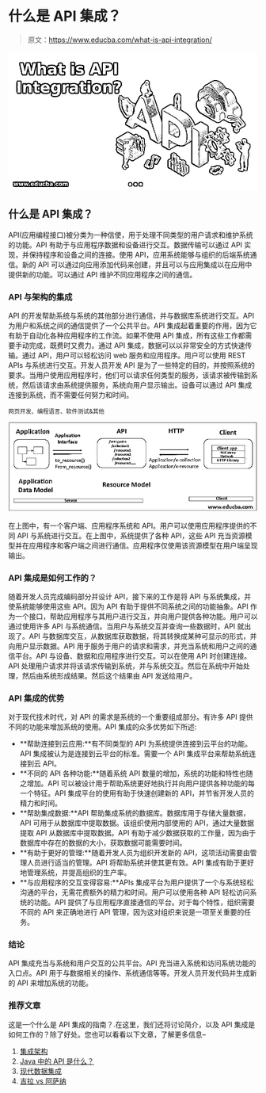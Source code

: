 # 什么是 API 集成？

> 原文：<https://www.educba.com/what-is-api-integration/>

![what is api integration](img/ce0acd71e935255f16cf6a1c3034c445.png)



## 什么是 API 集成？

API(应用编程接口)被分类为一种信使，用于处理不同类型的用户请求和维护系统的功能。API 有助于与应用程序数据和设备进行交互。数据传输可以通过 API 实现，并保持程序和设备之间的连接。使用 API，应用系统能够与组织的后端系统通信。新的 API 可以通过向应用添加代码来创建，并且可以与应用集成以在应用中提供新的功能。可以通过 API 维护不同应用程序之间的通信。

### API 与架构的集成

API 的开发帮助系统与系统的其他部分进行通信，并与数据库系统进行交互。API 为用户和系统之间的通信提供了一个公共平台。API 集成起着重要的作用，因为它有助于自动化各种应用程序的工作流。如果不使用 API 集成，所有这些工作都需要手动完成，既费时又费力。通过 API 集成，数据可以以非常安全的方式快速传输。通过 API，用户可以轻松访问 web 服务和应用程序。用户可以使用 REST APIs 与系统进行交互。开发人员开发 API 是为了一些特定的目的，并按照系统的要求。当用户使用应用程序时，他们可以请求任何类型的服务，该请求被传输到系统，然后该请求由系统提供服务，系统向用户显示输出。设备可以通过 API 集成连接到系统，而不需要任何努力和时间。

<small>网页开发、编程语言、软件测试&其他</small>

![api integration](img/42f3b8caef8cfac90acb01d44e1f4c17.png)



在上图中，有一个客户端、应用程序系统和 API。用户可以使用应用程序提供的不同 API 与系统进行交互。在上图中，系统提供了各种 API，这些 API 充当资源模型并在应用程序和客户端之间进行通信。应用程序仅使用该资源模型在用户端呈现输出。

### API 集成是如何工作的？

随着开发人员完成编码部分并设计 API，接下来的工作是将 API 与系统集成，并使系统能够使用这些 API。因为 API 有助于提供不同系统之间的功能抽象。API 作为一个接口，帮助应用程序与其用户进行交互，并向用户提供各种功能。用户可以通过使用许多 API 与系统通信。当用户与系统交互并查询一些数据时，API 就出现了。API 与数据库交互，从数据库获取数据，将其转换成某种可显示的形式，并向用户显示数据。API 用于服务于用户的请求和需求，并充当系统和用户之间的通信平台。API 与设备、数据和应用程序进行交互。可以在使用 API 时创建连接。API 处理用户请求并将该请求传输到系统，并与系统交互。然后在系统中开始处理，然后由系统形成结果。然后这个结果由 API 发送给用户。

### API 集成的优势

对于现代技术时代，对 API 的需求是系统的一个重要组成部分。有许多 API 提供不同的功能来增加系统的使用。API 集成的众多优势如下所述:

*   **帮助连接到云应用:**有不同类型的 API 为系统提供连接到云平台的功能。API 集成被认为是连接到云平台的标准。需要一个 API 集成平台来帮助系统连接到云 API。
*   **不同的 API 各种功能:**随着系统 API 数量的增加，系统的功能和特性也随之增加。API 可以被设计用于帮助系统更好地执行并向用户提供各种功能的每一个特征。API 集成平台的使用有助于快速创建新的 API，并节省开发人员的精力和时间。
*   **帮助集成数据:**API 帮助集成系统的数据库。数据库用于存储大量数据，API 可用于从数据库中提取数据。该组织使用内部使用的 API，通过大量数据提取 API 从数据库中提取数据。API 有助于减少数据获取的工作量，因为由于数据库中存在的数据的大小，获取数据可能需要时间。
*   **有助于更好的管理:**随着开发人员为组织开发新的 API，这项活动需要由管理人员进行适当的管理。API 将帮助系统并使其更有效。API 集成有助于更好地管理系统，并提高组织的生产率。
*   **与应用程序的交互变得容易:**APIs 集成平台为用户提供了一个与系统轻松沟通的平台，无需花费额外的精力和时间。用户可以使用各种 API 轻松访问系统的功能。API 提供了与应用程序直接通信的平台。对于每个特性，组织需要不同的 API 来正确地进行 API 管理，因为这对组织来说是一项至关重要的任务。

### 结论

API 集成充当与系统和用户交互的公共平台。API 充当进入系统和访问系统功能的入口点。API 用于与数据相关的操作、系统通信等等。开发人员开发代码并生成新的 API 来增加系统的功能。

### 推荐文章

这是一个什么是 API 集成的指南？.在这里，我们还将讨论简介，以及 API 集成是如何工作的？除了好处。您也可以看看以下文章，了解更多信息–

1.  [集成架构](https://www.educba.com/integration-architecture/)
2.  [Java 中的 API 是什么？](https://www.educba.com/what-is-api-in-java/)
3.  [现代数据集成](https://www.educba.com/modern-data-integration/)
4.  [吉拉 vs 阿萨纳](https://www.educba.com/jira-vs-asana/)





